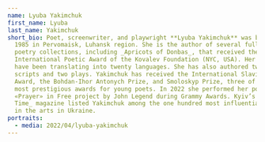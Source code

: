 ```yaml
---
name: Lyuba Yakimchuk
first_name: Lyuba
last_name: Yakimchuk
short_bio: Poet, screenwriter, and playwright **Lyuba Yakimchuk** was born in
  1985 in Pervomaisk, Luhansk region. She is the author of several full-length
  poetry collections, including _Apricots of Donbas_, that received the
  International Poetic Award of the Kovalev Foundation (NYC, USA). Her poems
  have been translating into twenty languages. She has also authored two film
  scripts and two plays. Yakimchuk has received the International Slavic Poetic
  Award, the Bohdan-Ihor Antonych Prize, and Smoloskyp Prize, three of Ukraine’s
  most prestigious awards for young poets. In 2022 she performed her poem
  «Prayer» in Free project by John Legend during Grammy Awards. Kyiv’s _New
  Time_ magazine listed Yakimchuk among the one hundred most influential people
  in the arts in Ukraine.
portraits:
  - media: 2022/04/lyuba-yakimchuk
---
```

